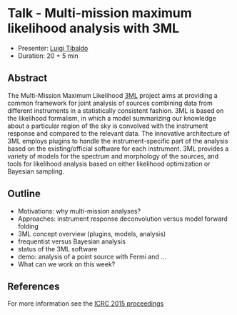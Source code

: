 # Talk - Multi-mission maximum likelihood analysis with 3ML

* Presenter: [Luigi Tibaldo](https://github.com/tibaldo)
* Duration: 20 + 5 min

## Abstract

The Multi-Mission Maximum Likelihood
[3ML](https://threeml.stanford.edu) project aims at providing a common
framework for joint analysis of sources combining data from different
instruments in a statistically consistent fashion. 3ML is based on the
likelihood formalism, in which a model summarizing our knowledge about
a particular region of the sky is convolved with the instrument
response and compared to the relevant data. The innovative
architecture of 3ML employs plugins to handle the instrument-specific
part of the analysis based on the existing/official software for each
instrument. 3ML provides a variety of models for the spectrum and
morphology of the sources, and tools for likelihood analysis based on
either likelihood optimization or Bayesian sampling.

## Outline

* Motivations: why multi-mission analyses?
* Approaches: instrument response deconvolution versus model forward folding
* 3ML concept overview (plugins, models, analysis)
* frequentist versus Bayesian analysis 
* status of the 3ML software
* demo: analysis of a point source with Fermi and ...
* What can we work on this week?

## References

For more information see the [ICRC 2015 proceedings](http://arxiv.org/abs/1507.08343)
